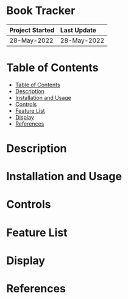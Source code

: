 # Book Tracker

| Project Started | Last Update |
| :-------------- | :---------- | 
| 28-May-2022     | 28-May-2022 |

# Table of Contents
- [Table of Contents](#table-of-contents)
- [Description](#description)
- [Installation and Usage](#installation-and-usage)
- [Controls](#controls)
- [Feature List](#feature-list)
- [Display](#display)
- [References](#references)

# Description

# Installation and Usage

# Controls

# Feature List

# Display

# References
